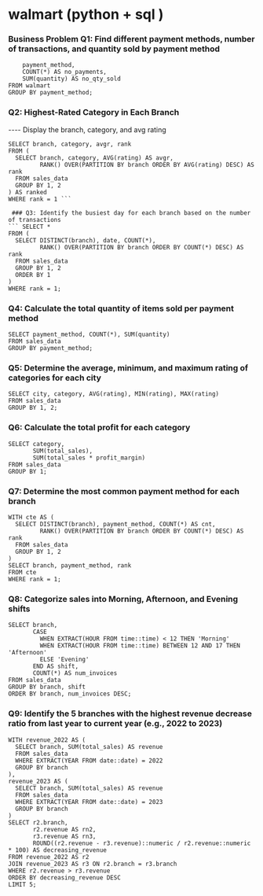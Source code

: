# walmart (python + sql )

### Business Problem Q1: Find different payment methods, number of transactions, and quantity sold by payment method
```SELECT 
    payment_method,
    COUNT(*) AS no_payments,
    SUM(quantity) AS no_qty_sold
FROM walmart
GROUP BY payment_method;
```


### Q2: Highest-Rated Category in Each Branch
 ---- Display the branch, category, and avg rating
```
SELECT branch, category, avgr, rank 
FROM (
  SELECT branch, category, AVG(rating) AS avgr,
         RANK() OVER(PARTITION BY branch ORDER BY AVG(rating) DESC) AS rank
  FROM sales_data
  GROUP BY 1, 2
) AS ranked
WHERE rank = 1 ```

 ### Q3: Identify the busiest day for each branch based on the number of transactions
``` SELECT * 
FROM (
  SELECT DISTINCT(branch), date, COUNT(*),
         RANK() OVER(PARTITION BY branch ORDER BY COUNT(*) DESC) AS rank
  FROM sales_data
  GROUP BY 1, 2
  ORDER BY 1
)
WHERE rank = 1;
```

### Q4: Calculate the total quantity of items sold per payment method
```
SELECT payment_method, COUNT(*), SUM(quantity) 
FROM sales_data
GROUP BY payment_method;

```

###  Q5: Determine the average, minimum, and maximum rating of categories for each city
```
SELECT city, category, AVG(rating), MIN(rating), MAX(rating) 
FROM sales_data
GROUP BY 1, 2;

```

### Q6: Calculate the total profit for each category
```
SELECT category, 
       SUM(total_sales), 
       SUM(total_sales * profit_margin) 
FROM sales_data
GROUP BY 1;

```

### Q7: Determine the most common payment method for each branch
```
WITH cte AS (
  SELECT DISTINCT(branch), payment_method, COUNT(*) AS cnt,
         RANK() OVER(PARTITION BY branch ORDER BY COUNT(*) DESC) AS rank 
  FROM sales_data
  GROUP BY 1, 2
)
SELECT branch, payment_method, rank 
FROM cte
WHERE rank = 1;

```

### Q8: Categorize sales into Morning, Afternoon, and Evening shifts

```
SELECT branch,
       CASE 
         WHEN EXTRACT(HOUR FROM time::time) < 12 THEN 'Morning'
         WHEN EXTRACT(HOUR FROM time::time) BETWEEN 12 AND 17 THEN 'Afternoon'
         ELSE 'Evening'
       END AS shift,
       COUNT(*) AS num_invoices
FROM sales_data
GROUP BY branch, shift
ORDER BY branch, num_invoices DESC;

```

### Q9: Identify the 5 branches with the highest revenue decrease ratio from last year to current year (e.g., 2022 to 2023)

```
WITH revenue_2022 AS (
  SELECT branch, SUM(total_sales) AS revenue
  FROM sales_data
  WHERE EXTRACT(YEAR FROM date::date) = 2022
  GROUP BY branch
),
revenue_2023 AS (
  SELECT branch, SUM(total_sales) AS revenue
  FROM sales_data
  WHERE EXTRACT(YEAR FROM date::date) = 2023
  GROUP BY branch
)
SELECT r2.branch,
       r2.revenue AS rn2,
       r3.revenue AS rn3,
       ROUND((r2.revenue - r3.revenue)::numeric / r2.revenue::numeric * 100) AS decreasing_revenue
FROM revenue_2022 AS r2
JOIN revenue_2023 AS r3 ON r2.branch = r3.branch
WHERE r2.revenue > r3.revenue
ORDER BY decreasing_revenue DESC
LIMIT 5;
```
